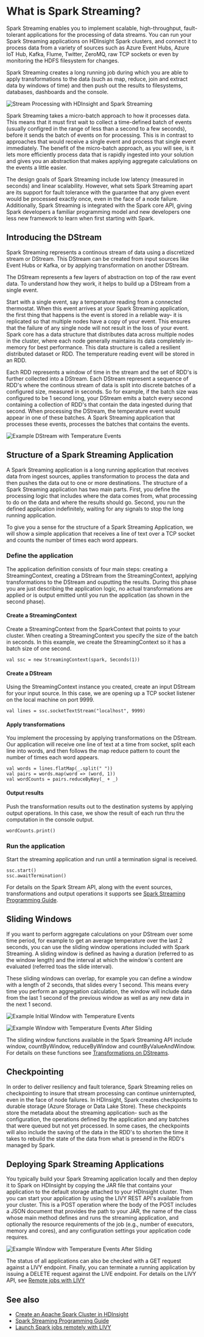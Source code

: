 # What is Spark Streaming?

Spark Streaming enables you to implement scalable, high-throughput, fault-tolerant applications for the processing of data streams. You can run your Spark Streaming applications on HDInsight Spark clusters, and connect it to process data from a variety of sources such as Azure Event Hubs, Azure IoT Hub, Kafka, Flume, Twitter, ZeroMQ, raw TCP sockets or even by monitoring the HDFS filesystem for changes. 

Spark Streaming creates a long running job during which you are able to apply transformations to the data (such as map, reduce, join and extract data by windows of time) and then push out the results to filesystems, databases, dashboards and the console. 

![Stream Processing with HDInsight and Spark Streaming ](./media/hdinsight-spark-streaming-overview/hdinsight-spark-streaming.png)

Spark Streaming takes a micro-batch approach to how it processes data. This means that it must first wait to collect a time-defined batch of events (usually configred in the range of less than a second to a few seconds), before it sends the batch of events on for processing. This is in contrast to approaches that would receive a single event and process that single event immediately. The benefit of the micro-batch approach, as you will see, is it lets more efficiently process data that is rapidly ingested into your solution and gives you an abstraction that makes applying aggregate calculations on the events a little easier. 

The design goals of Spark Streaming include low latency (measured in seconds) and linear scalability. However, what sets Spark Streaming apart are its support for fault tolerance with the guarantee that any given event would be processed exactly once, even in the face of a node failure. Additionally, Spark Streaming is integrated with the Spark core API, giving Spark developers a familiar programming model and new developers one less new framework to learn when first starting with Spark. 

## Introducing the DStream  
Spark Streaming represents a continous stream of data using a discretized stream or DStream. This DStream can be created from input sources like Event Hubs or Kafka, or by applying transformation on another DStream. 

The DStream represents a few layers of abstraction on top of the raw event data. To understand how they work, it helps to build up a DStream from a single event. 

Start with a single event, say a temperature reading from a connected thermostat. When this event arrives at your Spark Streaming application, the first thing that happens is the event is stored in a reliable way- it is replicated so that multiple nodes have a copy of your event. This ensures that the failure of any single node will not result in the loss of your event. Spark core has a data structure that distributes data across multiple nodes in the cluster, where each node generally maintains its data completely in-memory for best performance. This data structure is called a resilient distributed dataset or RDD. The temperature reading event will be stored in an RDD. 

Each RDD represents a window of time in the stream and the set of RDD's is further collected into a DStream. Each DStream represent a sequence of RDD's where the continous stream of data is split into discrete batches of a configured size, measured in seconds. So for example, if the batch size was configured to be 1 second long, your DStream emits a batch every second containing a collection of RDD's that contain the data ingested during that second. When processing the DStream, the temperature event would appear in one of these batches. A Spark Streaming application that processes these events, processes the batches that contains the events. 

![Example DStream with Temperature Events ](./media/hdinsight-spark-streaming-overview/hdinsight-spark-streaming-example.png)

## Structure of a Spark Streaming Application
A Spark Streaming application is a long running application that receives data from ingest sources, applies transformation to process the data and then pushes the data out to one or more destinations. The structure of a Spark Streaming application has two main parts. First, you define the processing logic that includes where the data comes from, what processing to do on the data and where the results should go. Second, you run the defined application indefinitely, waiting for any signals to stop the long running application.

To give you a sense for the structure of a Spark Streaming Application, we will show a simple application that receives a line of text over a TCP socket and counts the number of times each word appears. 

### Define the application
The application definition consists of four main steps: creating a StreamingContext, creating a DStream from the StreamingContext, applying transformations to the DStream and ouputting the results. During this phase you are just describing the application logic, no actual transformations are applied or is output emitted until you run the application (as shown in the second phase).

#### Create a StreamingContext
Create a StreamingContext from the SparkContext that points to your cluster. When creating a StreamingContext you specify the size of the batch in seconds. In this example, we create the StreamingContext so it has a batch size of one second.

    val ssc = new StreamingContext(spark, Seconds(1))

#### Create a DStream
Using the StreamingContext instance you created, create an input DStream for your input source. In this case, we are opening up a TCP socket listener on the local machine on port 9999. 

    val lines = ssc.socketTextStream("localhost", 9999)

#### Apply transformations
You implement the processing by applying transformations on the DStream. Our application will receive one line of text at a time from socket, split each line into words, and then follows the map reduce pattern to count the number of times each word appears.

    val words = lines.flatMap(_.split(" "))
    val pairs = words.map(word => (word, 1))
    val wordCounts = pairs.reduceByKey(_ + _)

#### Output results
Push the transformation results out to the destination systems by applying output operations. In this case, we show the result of each run thru the computation in the console output. 

    wordCounts.print()

### Run the application
Start the streaming application and run until a termination signal is received. 

    ssc.start()            
    ssc.awaitTermination()

For details on the Spark Stream API, along with the event sources, transformations and output operations it supports see [Spark Streaming Programming Guide](https://people.apache.org/~pwendell/spark-releases/latest/streaming-programming-guide.html).

## Sliding Windows
If you want to perform aggregate calculations on your DStream over some time period, for example to get an average temperature over the last 2 seconds, you can use the sliding window operations included with Spark Streaming. A sliding window is defined as having a duration (referred to as the window length) and the interval at which the window's content are evaluated (referred toas the slide interval). 

These sliding windows can overlap, for example you can define a window with a length of 2 seconds, that slides every 1 second. This means every time you perform an aggregation calculation, the window will include data from the last 1 second of the previous window as well as any new data in the next 1 second. 

![Example Initial Window with Temperature Events ](./media/hdinsight-spark-streaming-overview/hdinsight-spark-streaming-window-01.png)

![Example Window with Temperature Events After Sliding](./media/hdinsight-spark-streaming-overview/hdinsight-spark-streaming-window-02.png)

The sliding window functions available in the Spark Streaming API include window, countByWindow, reduceByWindow and countByValueAndWindow. For details on these functions see [Transformations on DStreams](https://people.apache.org/~pwendell/spark-releases/latest/streaming-programming-guide.html#transformations-on-dstreams).

## Checkpointing
In order to deliver resiliency and fault tolerance, Spark Streaming relies on checkpointing to insure that stream processing can continue uninterrupted, even in the face of node failures. In HDInsight, Spark creates checkpoints to durable storage (Azure Storage or Data Lake Store). These checkpoints store the metadata about the streaming application- such as the configuration, the operations defined by the application and any batches that were queued but not yet processed. In some cases, the checkpoints will also include the saving of the data in the RDD's to shorten the time it takes to rebuild the state of the data from what is presend in the RDD's managed by Spark. 

## Deploying Spark Streaming Applications
You typically build your Spark Streaming application locally and then deploy it to Spark on HDInsight by copying the JAR file that contains your application to the default storage attached to your HDInsight cluster. Then you can start your application by using the LIVY REST API's available from your cluster. This is a POST operation where the body of the POST includes a JSON document that provides the path to your JAR, the name of the class whose main method defines and runs the streaming application, and optionally the resource requirements of the job (e.g., number of executors, memory and cores), and any configuration settings your application code requires. 

![Example Window with Temperature Events After Sliding](./media/hdinsight-spark-streaming-overview/hdinsight-spark-streaming-livy.png)

The status of all applications can also be checked with a GET request against a LIVY endpoint. Finally, you can terminate a running application by issuing a DELETE request against the LIVE endpoint. For details on the LIVY API, see [Remote jobs with LIVY](https://docs.microsoft.com/azure/hdinsight/hdinsight-apache-spark-livy-rest-interface)

## See also

* [Create an Apache Spark Cluster in HDInsight](https://docs.microsoft.com/azure/hdinsight/hdinsight-hadoop-create-linux-clusters-portal)
* [Spark Streaming Programming Guide](https://people.apache.org/~pwendell/spark-releases/latest/streaming-programming-guide.html)
* [Launch Spark jobs remotely with LIVY](https://docs.microsoft.com/azure/hdinsight/hdinsight-apache-spark-livy-rest-interface)